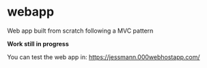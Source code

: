 # webapp
Web app built from scratch following a MVC pattern

**Work still in progress**

You can test the web app in: https://jessmann.000webhostapp.com/
